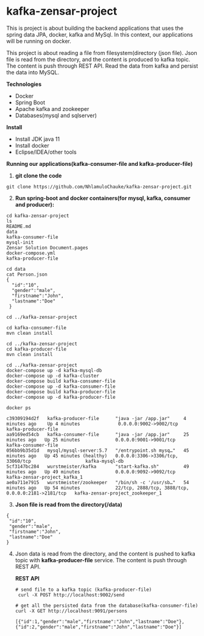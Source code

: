 # kafka-zensar-project

This is project is about building the backend applications that uses the spring data JPA, docker, kafka and MySql. In this context,
our applications will be running on docker.

This project is about reading a file from filesystem(directory (json file). 
Json file is read from the directory, and the content is produced to kafka topic. 
The content is push through REST API. Read the data from kafka and persist the data into MySQL.

**Technologies**

* Docker
* Spring Boot
* Apache kafka and zookeeper
* Databases(mysql and sqlserver)

**Install**

* Install JDK java 11
* Install docker
* Eclipse/IDEA/other tools

**Running our applications(kafka-consumer-file and kafka-producer-file)**

1. **git clone the code**
```
git clone https://github.com/NhlamuloChauke/kafka-zensar-project.git
```

2. **Run spring-boot and docker containers(for mysql, kafka, consumer and producer):**
```
cd kafka-zensar-project
ls
README.md			
data			  
kafka-consumer-file		
mysql-init
Zensar Solution Document.pages	      
docker-compose.yml		
kafka-producer-file

cd data
cat Person.json
{
  "id":"10", 
  "gender":"male",
  "firstname":"John",
  "lastname":"Doe"
 }

cd ../kafka-zensar-project

cd kafka-consumer-file
mvn clean install

cd ../kafka-zensar-project
cd kafka-producer-file
mvn clean install

cd ../kafka-zensar-project
docker-compose up -d kafka-mysql-db
docker-compose up -d kafka-cluster
docker-compose build kafka-consumer-file
docker-compose up -d kafka-consumer-file
docker-compose build kafka-producer-file
docker-compose up -d kafka-producer-file

docker ps 

c39309194d2f   kafka-producer-file      "java -jar /app.jar"     4 minutes ago    Up 4 minutes              0.0.0.0:9002->9002/tcp                               kafka-producer-file
aa9169ed54cb   kafka-consumer-file      "java -jar /app.jar"     25 minutes ago   Up 25 minutes             0.0.0.0:9001->9001/tcp                               kafka-consumer-file
056bb9b35d1d   mysql/mysql-server:5.7   "/entrypoint.sh mysq…"   45 minutes ago   Up 45 minutes (healthy)   0.0.0.0:3306->3306/tcp, 33060/tcp                    kafka-mysql-db
5cf3147bc284   wurstmeister/kafka       "start-kafka.sh"         49 minutes ago   Up 49 minutes             0.0.0.0:9092->9092/tcp                               kafka-zensar-project_kafka_1
ae0a711e7915   wurstmeister/zookeeper   "/bin/sh -c '/usr/sb…"   54 minutes ago   Up 54 minutes             22/tcp, 2888/tcp, 3888/tcp, 0.0.0.0:2181->2181/tcp   kafka-zensar-project_zookeeper_1
```

3. **Json file is read from the directory(/data)**
```
{
 "id":"10", 
 "gender":"male",
 "firstname":"John",
 "lastname":"Doe"
}
```

4. Json data is read from the directory, and the content is pushed to kafka topic with **kafka-producer-file** service.
   The content is push through REST API.

   **REST API**
   ```
   # send file to a kafka topic (kafka-producer-file)
    curl -X POST http://localhost:9002/send

   # get all the persisted data from the database(kafka-consumer-file)
   curl -X GET http://localhost:9091/persons
   
   [{"id":1,"gender":"male","firstname":"John","lastname":"Doe"},
   {"id":2,"gender":"male","firstname":"John","lastname":"Doe"}]
   ```
